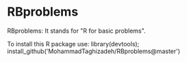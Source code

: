 # RBproblems
RBproblems: It stands for "R for basic problems". 

To install this R package use:
library(devtools);
install_github('MohammadTaghizadeh/RBproblems@master')
